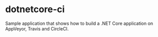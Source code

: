 # dotnetcore-ci
Sample application that shows how to build a .NET Core application on AppVeyor, Travis and CircleCI.
